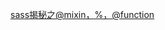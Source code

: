 

[sass揭秘之@mixin，%，@function](https://www.w3cplus.com/preprocessor/sass-mixins-function-placeholder.html)